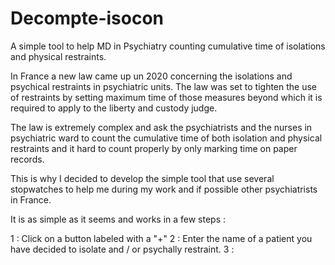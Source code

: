 # Decompte-isocon
A simple tool to help MD in Psychiatry counting cumulative time of isolations and physical restraints.

In France a new law came up un 2020 concerning the isolations and psychical restraints in psychiatric units.
The law was set to tighten the use of restraints by setting maximum time of those measures beyond which it is required to apply to the liberty and custody judge.

The law is extremely complex and ask the psychiatrists and the nurses in psychiatric ward to count the cumulative time of both isolation and physical restraints and it hard to count properly by only marking time on paper records.

This is why I decided to develop the simple tool that use several stopwatches to help me during my work and if possible other psychiatrists in France.


It is as simple as it seems and works in a few steps :

1 : Click on a button labeled with a "+"
2 : Enter the name of a patient you have decided to isolate and / or psychally restraint.
3 :
